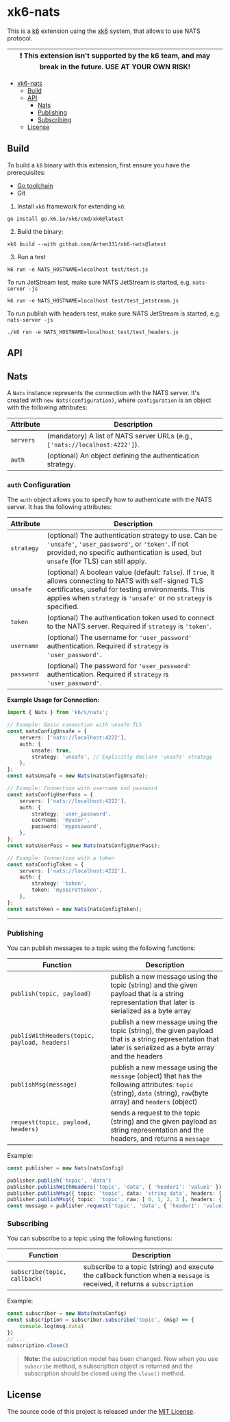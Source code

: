 # xk6-nats

This is a [k6](https://go.k6.io/k6) extension using the [xk6](https://github.com/k6io/xk6) system, that allows to use NATS protocol.

|  ❗ This extension isn't supported by the k6 team, and may break in the future. USE AT YOUR OWN RISK! |
|------|

- [xk6-nats](#xk6-nats)
  - [Build](#build)
  - [API](#api)
    - [Nats](#nats)
    - [Publishing](#publishing)
    - [Subscribing](#subscribing)
  - [License](#license)

## Build

To build a `k6` binary with this extension, first ensure you have the prerequisites:

- [Go toolchain](https://go101.org/article/go-toolchain.html)
- Git

1. Install `xk6` framework for extending `k6`:
```shell
go install go.k6.io/xk6/cmd/xk6@latest
```

2. Build the binary:
```shell
xk6 build --with github.com/Arten331/xk6-nats@latest
```

3. Run a test

```shell
k6 run -e NATS_HOSTNAME=localhost test/test.js
```

To run JetStream test, make sure NATS JetStream is started, e.g. `nats-server -js`

```shell
k6 run -e NATS_HOSTNAME=localhost test/test_jetstream.js
```

To run publish with headers test, make sure NATS JetStream is started, e.g. `nats-server -js`

```shell
./k6 run -e NATS_HOSTNAME=localhost test/test_headers.js
```

## API

## Nats

A `Nats` instance represents the connection with the NATS server. It's created with `new Nats(configuration)`, where `configuration` is an object with the following attributes:

| Attribute | Description |
| --- | --- |
| `servers` | (mandatory) A list of NATS server URLs (e.g., `['nats://localhost:4222']`). |
| `auth` | (optional) An object defining the authentication strategy. |

### `auth` Configuration

The `auth` object allows you to specify how to authenticate with the NATS server. It has the following attributes:

| Attribute | Description |
| --- | --- |
| `strategy` | (optional) The authentication strategy to use. Can be `'unsafe'`, `'user_password'`, or `'token'`. If not provided, no specific authentication is used, but `unsafe` (for TLS) can still apply. |
| `unsafe` | (optional) A boolean value (default: `false`). If `true`, it allows connecting to NATS with self-signed TLS certificates, useful for testing environments. This applies when `strategy` is `'unsafe'` or no `strategy` is specified. |
| `token` | (optional) The authentication token used to connect to the NATS server. Required if `strategy` is `'token'`. |
| `username` | (optional) The username for `'user_password'` authentication. Required if `strategy` is `'user_password'`. |
| `password` | (optional) The password for `'user_password'` authentication. Required if `strategy` is `'user_password'`. |

**Example Usage for Connection:**

```typescript
import { Nats } from 'k6/x/nats';

// Example: Basic connection with unsafe TLS
const natsConfigUnsafe = {
    servers: ['nats://localhost:4222'],
    auth: {
        unsafe: true,
        strategy: 'unsafe', // Explicitly declare 'unsafe' strategy
    },
};
const natsUnsafe = new Nats(natsConfigUnsafe);

// Example: Connection with username and password
const natsConfigUserPass = {
    servers: ['nats://localhost:4222'],
    auth: {
        strategy: 'user_password',
        username: 'myuser',
        password: 'mypassword',
    },
};
const natsUserPass = new Nats(natsConfigUserPass);

// Example: Connection with a token
const natsConfigToken = {
    servers: ['nats://localhost:4222'],
    auth: {
        strategy: 'token',
        token: 'mysecrettoken',
    },
};
const natsToken = new Nats(natsConfigToken);
```

---
### Publishing

You can publish messages to a topic using the following functions:

| Function | Description |
| --- | --- |
| `publish(topic, payload)` | publish a new message using the topic (string) and the given payload that is a string representation that later is serialized as a byte array |
| `publisWithHeaders(topic, payload, headers)` | publish a new message using the topic (string), the given payload that is a string representation that later is serialized as a byte array and the headers |
| `publishMsg(message)` | publish a new message using the `message` (object) that has the following attributes: `topic` (string), `data` (string), `raw`(byte array) and `headers` (object) |
| `request(topic, payload, headers)` | sends a request to the topic (string) and the given payload as string representation and the headers, and returns a `message` |

Example:

```ts
const publisher = new Nats(natsConfig)

publisher.publish('topic', 'data')
publisher.publishWithHeaders('topic', 'data', { 'header1': 'value1' })
publisher.publishMsg({ topic: 'topic', data: 'string data', headers: { 'header1': 'value1' } })
publisher.publishMsg({ topic: 'topic', raw: [ 0, 1, 2, 3 ], headers: { 'header1': 'value1' } })
const message = publisher.request('topic', 'data', { 'header1': 'value1' })
```

### Subscribing

You can subscribe to a topic using the following functions:

| Function | Description |
| --- | --- |
| `subscribe(topic, callback)` | subscribe to a topic (string) and execute the callback function when a `message` is received, it returns a `subscription` |

Example:

```ts
const subscriber = new Nats(natsConfig)
const subscription = subscriber.subscribe('topic', (msg) => {
    console.log(msg.data)
})
// ...
subscription.close()
```

> **Note:** the subscription model has been changed. Now when you use `subscribe` method, a subscription object is returned and the subscription should be closed using the `close()` method.

## License

The source code of this project is released under the [MIT License](LICENSE).